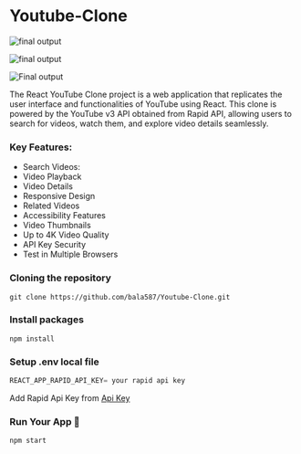 # Youtube-Clone  

![final output ](https://i.pinimg.com/originals/b7/09/33/b70933d09bcdf9de9c5ae7d4f03814bd.jpg)

![final output ](https://i.pinimg.com/originals/85/9f/57/859f575610a619455fcf031978aa423d.jpg)

![Final output](https://i.pinimg.com/originals/29/27/23/29272332855dfa268dcc5c1f22735f26.jpg)


The React YouTube Clone project is a web application that replicates the user interface and functionalities of YouTube using React. This clone is powered by the YouTube v3 API obtained from Rapid API, allowing users to search for videos, watch them, and explore video details seamlessly.
 
### Key Features:
- Search Videos:
- Video Playback
- Video Details
- Responsive Design
- Related Videos
- Accessibility Features
- Video Thumbnails
- Up to 4K Video Quality
- API Key Security
- Test in Multiple Browsers

 ### Cloning the repository

```shell
git clone https://github.com/bala587/Youtube-Clone.git
```

### Install packages 

```shell
npm install
```

### Setup .env local file

```js
REACT_APP_RAPID_API_KEY= your rapid api key
```
Add Rapid Api Key from  [Api Key](https://rapidapi.com/ytdlfree/api/youtube-v31/)

### Run Your App 🚀

``` shell
npm start
```
